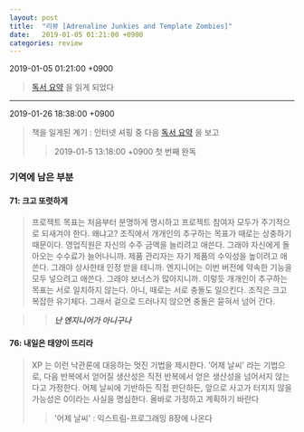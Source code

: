 ```yaml
---
layout: post
title:  "리뷰 [Adrenaline Junkies and Template Zombies]"
date:   2019-01-05 01:21:00 +0900
categories: review
---
```


2019-01-05 01:21:00 +0900
> [독서 요약][book summary] 을 읽게 되었다

[book summary]: http://jaewook.net/archives/4583

***
2019-01-26 18:38:00 +0900
> 책을 일게된 계기 : 인터넷 셔핑 중 다음 [독서 요약][book summary] 을 보고
>> 2019-01-5 13:18:00 +0900 첫 번째 완독

### 기역에 남은 부분 ###

#### 71: 크고 또렷하게
> 프로젝트 목표는 처음부터 분명하게 명시하고 프로젝트 참여자 모두가 주기적으로 되새겨야 한다. 왜냐고? 조직에서 개개인의 추구하는 목표가 때로는 상충하기 때문이다. 영업직원은 자신의 수주 금액을 늘리려고 애쓴다. 그래야 자신에게 돌아오는 수수료가 늘어나니까. 제품 관리자는 자기 제품의 수익성을 높이려고 애쓴다. 그래야 상사한태 인정 받을 테니까. 엔지니어는 이번 버전에 약속한 기능을 모두 넣으려고 애쓴다. 그래야 보너스가 많아지니까. 이렇듯 개개인이 추구하는 목표는 서로 일치하지 않는다. 아니, 때로는 서로 충돌도 일으킨다. 조직은 크고 복잡한 유기체다. 그래서 겉으로 드러나지 않으면 충돌은 묻혀서 넘어 간다.

>> ***난 엔지니어가 아니구나***

#### 76: 내일은 태양이 뜨리라
> XP 는 이런 낙관론에 대응하는 멋진 기법을 제시한다. '어제 날씨' 라는 기법으로, 다음 반복에서 얻어질 생산성은 직전 반복에서 얻은 생산성을 넘어서지 않는다고 가정한다. 어제 날씨에 기반하든 직접 판단하든, 앞으로 사고가 터지지 않을 가능성은 0이라는 사실을 명심한다. 올바로 가정하고 계획하기 바란다
>> '어제 날씨' : 익스트림-프로그래밍 8장에 나온다